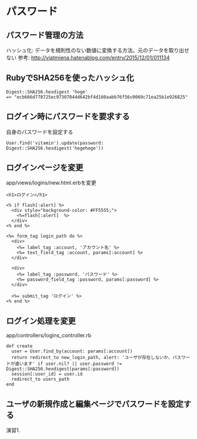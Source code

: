 # パスワード

## パスワード管理の方法

ハッシュ化: データを規則性のない数値に変換する方法。元のデータを取り出せない
参考: http://viatmiena.hatenablog.com/entry/2015/12/01/011134

## RubyでSHA256を使ったハッシュ化

```
Digest::SHA256.hexdigest 'hoge'
=> "ecb666d778725ec97307044d642bf4d160aabb76f56c0069c71ea25b1e926825"
```

## ログイン時にパスワードを要求する

自身のパスワードを設定する

```
User.find('vitamin').update(password: Digest::SHA256.hexdigest('hogehoge'))
```

## ログインページを変更

app/views/logins/new.html.erbを変更

```erb
<h1>ログイン</h1>

<% if flash[:alert] %>
  <div style="background-color: #FF5555;">
    <%=flash[:alert]  %>
  </div>
<% end %>

<%= form_tag login_path do %>
  <div>
    <%= label_tag :account, 'アカウント名' %>
    <%= text_field_tag :account, params[:account] %>
  </div>

  <div>
    <%= label_tag :password, 'パスワード' %>
    <%= password_field_tag :password, params[:password] %>
  </div>

  <%= submit_tag 'ログイン' %>
<% end %>
```

## ログイン処理を変更

app/controllers/logins_controller.rb

```
def create
  user = User.find_by(account: params[:account])
  return redirect_to new_login_path, alert: 'ユーザが存在しないか、パスワードが違います' if user.nil? || user.password != Digest::SHA256.hexdigest(params[:password])
  session[:user_id] = user.id
  redirect_to users_path
end
```

## ユーザの新規作成と編集ページでパスワードを設定する

演習1.
